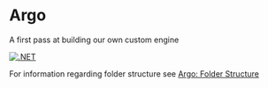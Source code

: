 # Argo
A first pass at building our own custom engine

[![.NET](https://github.com/RevelryPlay/Argo/actions/workflows/dotnet.yml/badge.svg?branch=main)](https://github.com/RevelryPlay/Argo/actions/workflows/dotnet.yml)

For information regarding folder structure see [Argo: Folder Structure](https://revelryplay.youtrack.cloud/articles/Argo-A-1/Folder-Structure)
